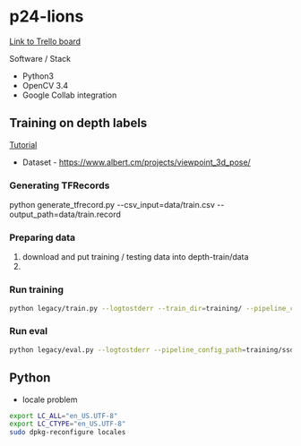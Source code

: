 # p24-lions

[Link to Trello board](https://trello.com/b/FtCbqxlQ/p24-lions)

Software / Stack

 * Python3
 * OpenCV 3.4
 * Google Collab integration
 
## Training on depth labels
[Tutorial](https://becominghuman.ai/tensorflow-object-detection-api-tutorial-training-and-evaluating-custom-object-detector-ed2594afcf73)

* Dataset - https://www.albert.cm/projects/viewpoint_3d_pose/

### Generating TFRecords

python generate_tfrecord.py --csv_input=data/train.csv  --output_path=data/train.record

### Preparing data

1. download and put training / testing data into depth-train/data 
2. 

### Run training 

``` bash
python legacy/train.py --logtostderr --train_dir=training/ --pipeline_config_path=training/ssd_mobilenet_v1_coco.config
```

### Run eval

``` bash
python legacy/eval.py --logtostderr --pipeline_config_path=training/ssd_mobilenet_v1_coco.config --checkpoint_dir=training/ --eval_dir=eval/
```

## Python

 - locale problem
``` bash
export LC_ALL="en_US.UTF-8"
export LC_CTYPE="en_US.UTF-8"
sudo dpkg-reconfigure locales
```
